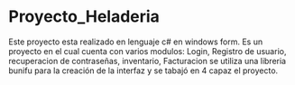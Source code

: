 # Proyecto_Heladeria
Este proyecto esta realizado en lenguaje c# en windows form.
Es un proyecto en el cual cuenta con varios modulos: Login, Registro de usuario, recuperacion de contraseñas, inventario, Facturacion se utiliza una libreria bunifu 
para la creación de la interfaz y se tabajó en 4 capaz el proyecto.
